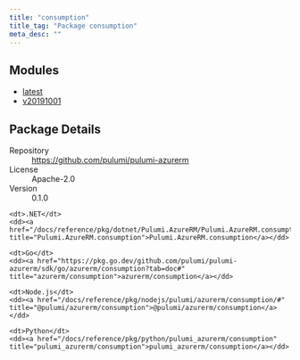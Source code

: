 ```yaml
---
title: "consumption"
title_tag: "Package consumption"
meta_desc: ""
---
```


<!-- WARNING: this file was generated by Pulumi Docs Generator. -->
<!-- Do not edit by hand unless you're certain you know what you are doing! -->



<h2 id="modules">Modules</h2>
<ul class="api">
    <li><a href="latest/" title="latest"><span class="symbol module"></span>latest</a></li>
    <li><a href="v20191001/" title="v20191001"><span class="symbol module"></span>v20191001</a></li>
</ul>

<h2 id="package-details">Package Details</h2>
<dl class="package-details">
	<dt>Repository</dt>
	<dd><a href="https://github.com/pulumi/pulumi-azurerm">https://github.com/pulumi/pulumi-azurerm</a></dd>
	<dt>License</dt>
	<dd>Apache-2.0</dd>
	<dt>Version</dt>
	<dd>0.1.0</dd>
</dl>



<dl class="tabular">

    <dt>.NET</dt>
    <dd><a href="/docs/reference/pkg/dotnet/Pulumi.AzureRM/Pulumi.AzureRM.consumption.html" title="Pulumi.AzureRM.consumption">Pulumi.AzureRM.consumption</a></dd>

    <dt>Go</dt>
    <dd><a href="https://pkg.go.dev/github.com/pulumi/pulumi-azurerm/sdk/go/azurerm/consumption?tab=doc#" title="azurerm/consumption">azurerm/consumption</a></dd>

    <dt>Node.js</dt>
    <dd><a href="/docs/reference/pkg/nodejs/pulumi/azurerm/consumption/#" title="@pulumi/azurerm/consumption">@pulumi/azurerm/consumption</a></dd>

    <dt>Python</dt>
    <dd><a href="/docs/reference/pkg/python/pulumi_azurerm/consumption" title="pulumi_azurerm/consumption">pulumi_azurerm/consumption</a></dd>

</dl>

